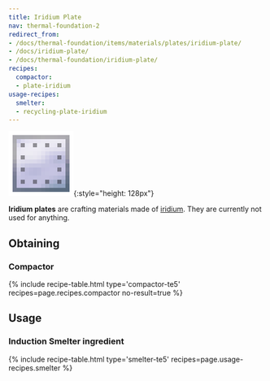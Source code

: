 ```yaml
---
title: Iridium Plate
nav: thermal-foundation-2
redirect_from:
- /docs/thermal-foundation/items/materials/plates/iridium-plate/
- /docs/iridium-plate/
- /docs/thermal-foundation/iridium-plate/
recipes:
  compactor:
  - plate-iridium
usage-recipes:
  smelter:
  - recycling-plate-iridium
---
```


![Iridium plate](/assets/images/thermal-foundation/plate-iridium.png){:style="height: 128px"}


**Iridium plates** are crafting materials made of
[iridium](/docs/thermal-foundation-2/iridium-ingot/). They are currently not used for anything.


Obtaining
---------

### Compactor
{% include recipe-table.html type='compactor-te5' recipes=page.recipes.compactor no-result=true %}


Usage
-----

### Induction Smelter ingredient
{% include recipe-table.html type='smelter-te5' recipes=page.usage-recipes.smelter %}

